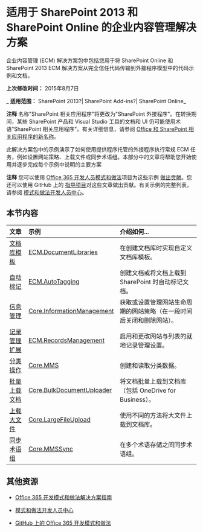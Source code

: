 ﻿
# 适用于 SharePoint 2013 和 SharePoint Online 的企业内容管理解决方案
企业内容管理 (ECM) 解决方案包中包括您用于将 SharePoint Online 和 SharePoint 2013 ECM 解决方案从完全信任代码传输到外接程序模型中的代码示例和文档。 

 **上次修改时间：** 2015年8月7日

 _ **适用范围：** SharePoint 2013?| SharePoint Add-ins?| SharePoint Online_

 **注释**  名称"SharePoint 相关应用程序"将更改为"SharePoint 外接程序"。在转换期间，某些 SharePoint 产品和 Visual Studio 工具的文档和 UI 仍可能使用术语"SharePoint 相关应用程序"。有关详细信息，请参阅 [Office 和 SharePoint 相关应用程序的新名称](05b07b04-6c8b-4b7e-bd86-e32c589dfead.md#bk_newname)。

此解决方案包中的示例演示了如何使用提供程序托管的外接程序执行常规 ECM 任务，例如设置网站策略、上载文件或同步术语组。本部分中的文章将帮助您开始使用并逐步完成每个示例中说明的主要方案 

 **注释**  您可以使用 [Office 365 开发人员模式和做法](https://github.com/OfficeDev/PnP)项目为这些示例 [做出贡献](https://github.com/OfficeDev/PnP/wiki/contributing-to-Office-365-developer-patterns-and-practices)。您还可以使用 GitHub 上的 [指导项目](https://github.com/OfficeDev/PnP-Guidance)对这些文章做出贡献。有关示例的完整列表，请参阅 [模式和做法开发人员中心](http://dev.office.com/patterns-and-practices)。 


## 本节内容



|**文章**|**示例**|**介绍如何...**|
|:-----|:-----|:-----|
|[文档库模板](Document-library-templates-sample-app-for-SharePoint.md)|[ECM.DocumentLibraries](https://github.com/OfficeDev/PnP/tree/dev/Scenarios/ECM.DocumentLibraries)|在创建文档库时实现自定义文档库模板。 |
|[自动标记](Autotagging-sample-app-for-SharePoint.md)|[ECM.AutoTagging](https://github.com/OfficeDev/PnP/tree/dev/Scenarios/ECM.AutoTagging)|创建文档或将文档上载到 SharePoint 时自动标记文档。 |
|[信息管理](Information-management-sample-app-for-SharePoint.md)|[Core.InformationManagement](https://github.com/OfficeDev/PnP/tree/dev/Scenarios/Core.InformationManagement)|获取或设置管理网站生命周期的网站策略（在一段时间后关闭和删除网站）。 |
|[记录管理扩展](Records-management-extensions-sample-app-for-SharePoint.md)|[ECM.RecordsManagement](https://github.com/OfficeDev/PnP/tree/dev/Scenarios/ECM.RecordsManagement)|启用和更改网站与列表的就地记录管理设置。|
|[分类操作](Taxonomy-operations-sample-app-for-SharePoint.md)|[Core.MMS](https://github.com/OfficeDev/PnP/tree/dev/Samples/Core.MMS)|创建和读取分类数据。|
|[批量上载文档](Bulk-upload-documents-sample-app-for-SharePoint.md)|[Core.BulkDocumentUploader](https://github.com/OfficeDev/PnP/tree/master/Samples/Core.BulkDocumentUploader)|将文档批量上载到文档库（包括 OneDrive for Business）。|
|[上载大文件](Upload-large-files-sample-app-for-SharePoint.md)|[Core.LargeFileUpload](https://github.com/OfficeDev/PnP/tree/dev/Samples/Core.LargeFileUpload)|使用不同的方法将大文件上载到文档库。|
|[同步术语组](Synchronize-term-groups-sample-app-for-SharePoint.md)|[Core.MMSSync](https://github.com/OfficeDev/PnP/tree/master/Samples/Core.MMSSync)|在多个术语存储之间同步术语组。|

## 其他资源



- [Office 365 开发模式和做法解决方案指南](Office-365-development-patterns-and-practices-solution-guidance.md)
    
- [模式和做法开发人员中心](http://dev.office.com/patterns-and-practices)
    
- [GitHub 上的 Office 365 开发模式和做法](https://github.com/OfficeDev/PnP)
    
